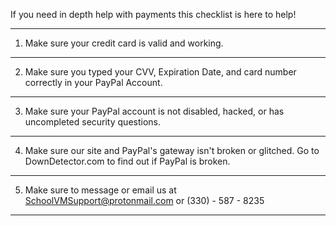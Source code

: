 If you need in depth help with payments this checklist is here to help!


----------------------------------------------------------------------------


1. Make sure your credit card is valid and working.

----------------------------------------------------------------------------

2. Make sure you typed your CVV, Expiration Date, and card number correctly in your PayPal Account.

----------------------------------------------------------------------------

3. Make sure your PayPal account is not disabled, hacked, or has uncompleted security questions.

----------------------------------------------------------------------------

4. Make sure our site and PayPal's gateway isn't broken or glitched. Go to DownDetector.com to find out if PayPal is broken.

----------------------------------------------------------------------------

5. Make sure to message or email us at SchoolVMSupport@protonmail.com or (330) - 587 - 8235

----------------------------------------------------------------------------
